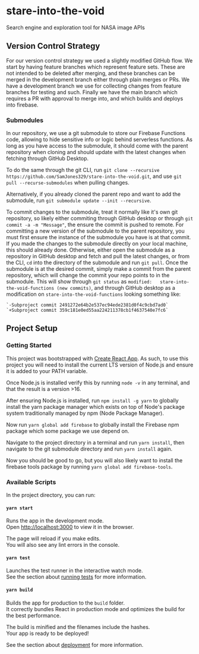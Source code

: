# stare-into-the-void
Search engine and exploration tool for NASA image APIs 

## Version Control Strategy
For our version control strategy we used a slightly modified GitHub flow. We start by having feature branches which represent feature sets. These are not intended to be deleted after merging, and these branches can be merged in the development branch either through plain merges or PRs. We have a development branch we use for collecting changes from feature branches for testing and such. Finally we have the main branch which requires a PR with approval to merge into, and which builds and deploys into firebase.

### Submodules
In our repository, we use a git submodule to store our Firebase Functions code, allowing to hide sensitive info or logic behind serverless functions. As long as you have access to the submodule, it should come with the parent repository when cloning and should update with the latest changes when fetching through GitHub Desktop. 

To do the same through the git CLI, run `git clone --recursive https://github.com/SamJones329/stare-into-the-void.git`, and use `git pull --recurse-submodules` when pulling changes. 

Alternatively, if you already cloned the parent repo and want to add the submodule, run `git submodule update --init --recursive`.

To commit changes to the submodule, treat it normally like it's own git repository, so likely either commiting through GitHub desktop or through `git commit -a -m "Message"`, the ensure the commit is pushed to remote.
For committing a new version of the submodule to the parent repository, you must first ensure the instance of the submodule you have is at that commit. If you made the changes to the submodule directly on your local machine, this should already done. Otherwise, either open the submodule as a repository in GitHub desktop and fetch and pull the latest changes, or from the CLI, `cd` into the directory of the submodule and run `git pull`.
Once the submodule is at the desired commit, simply make a commit from the parent repository, which will change the commit your repo points to in the submodule. This will show through `git status` as `modified:   stare-into-the-void-functions (new commits)`, and through GitHub desktop as a modification on `stare-into-the-void-functions` looking something like:
<pre><code>`-Subproject commit 2491272e64b2e537ec94ede2381d0f4c9cbd7ad0`
`+Subproject commit 359c181e0ed55aa224211378cb1f4637540e7fc6`</code></pre>

## Project Setup

### Getting Started

This project was bootstrapped with [Create React App](https://github.com/facebook/create-react-app). As such, to use this project you will need to install the current LTS version of Node.js and ensure it is added to your PATH variable.

Once Node.js is installed verify this by running `node -v` in any terminal, and that the result is a version >16.

After ensuring Node.js is installed, run `npm install -g yarn` to globally install the yarn package manager which exists on top of Node's package system traditionally managed by npm (Node Package Manager).

Now run `yarn global add firebase` to globally install the Firebase npm package which some package we use depend on. 

Navigate to the project directory in a terminal and run `yarn install`, then navigate to the git submodule directory and run `yarn install` again. 

Now you should be good to go, but you will also likely want to install the firebase tools package by running `yarn global add firebase-tools`.

### Available Scripts

In the project directory, you can run:

#### `yarn start`

Runs the app in the development mode.\
Open [http://localhost:3000](http://localhost:3000) to view it in the browser.

The page will reload if you make edits.\
You will also see any lint errors in the console.

#### `yarn test`

Launches the test runner in the interactive watch mode.\
See the section about [running tests](https://facebook.github.io/create-react-app/docs/running-tests) for more information.

#### `yarn build`

Builds the app for production to the `build` folder.\
It correctly bundles React in production mode and optimizes the build for the best performance.

The build is minified and the filenames include the hashes.\
Your app is ready to be deployed!

See the section about [deployment](https://facebook.github.io/create-react-app/docs/deployment) for more information.
